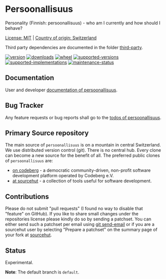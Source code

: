 # Persoonallisuus

Personality (Finnish: persoonallisuus) - who am I currently and how should I behave?

[License: MIT](https://git.sr.ht/~sthagen/persoonallisuus/tree/default/item/LICENSE) | 
[Country of origin: Switzerland](https://git.sr.ht/~sthagen/persoonallisuus/tree/default/item/COUNTRY-OF-ORIGIN)

Third party dependencies are documented in the folder [third-party](docs/third-party/README.md).

[![version](https://img.shields.io/pypi/v/persoonallisuus.svg?style=flat)](https://pypi.python.org/pypi/persoonallisuus/)
[![downloads](https://static.pepy.tech/badge/persoonallisuus/month)](https://pepy.tech/project/persoonallisuus)
[![wheel](https://img.shields.io/pypi/wheel/persoonallisuus.svg?style=flat)](https://pypi.python.org/pypi/persoonallisuus/)
[![supported-versions](https://img.shields.io/pypi/pyversions/persoonallisuus.svg?style=flat)](https://pypi.python.org/pypi/persoonallisuus/)
[![supported-implementations](https://img.shields.io/pypi/implementation/persoonallisuus.svg?style=flat)](https://pypi.python.org/pypi/persoonallisuus/)
[![maintenance-status](https://img.shields.io/github/commit-activity/y/sthagen/persoonallisuus.svg?style=flat)](https://git.sr.ht/~sthagen/persoonallisuus/log)

## Documentation

User and developer [documentation of persoonallisuus](https://codes.dilettant.life/docs/persoonallisuus/).

## Bug Tracker

Any feature requests or bug reports shall go to the [todos of persoonallisuus](https://todo.sr.ht/~sthagen/persoonallisuus).

## Primary Source repository

The main source of `persoonallisuus` is on a mountain in central Switzerland.
We use distributed version control (git).
There is no central hub.
Every clone can become a new source for the benefit of all.
The preferred public clones of `persoonallisuus` are:

* [on codeberg](https://codeberg.org/sthagen/persoonallisuus) - a democratic community-driven, non-profit software development platform operated by Codeberg e.V.
* [at sourcehut](https://git.sr.ht/~sthagen/persoonallisuus) - a collection of tools useful for software development.

## Contributions

Please do not submit "pull requests" (I found no way to disable that "feature" on GitHub).
If you like to share small changes under the repositories license please kindly do so by sending a patchset.
You can either send such a patchset per email using [git send-email](https://git-send-email.io) or 
if you are a sourcehut user by selecting "Prepare a patchset" on the summary page of your fork at [sourcehut](https://git.sr.ht/).

## Status

Experimental.

**Note**: The default branch is `default`.
